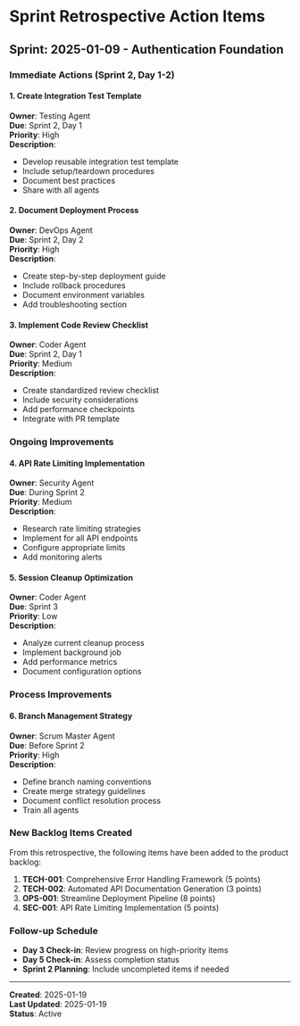 # Sprint Retrospective Action Items

## Sprint: 2025-01-09 - Authentication Foundation

### Immediate Actions (Sprint 2, Day 1-2)

#### 1. Create Integration Test Template
**Owner**: Testing Agent  
**Due**: Sprint 2, Day 1  
**Priority**: High  
**Description**: 
- Develop reusable integration test template
- Include setup/teardown procedures
- Document best practices
- Share with all agents

#### 2. Document Deployment Process
**Owner**: DevOps Agent  
**Due**: Sprint 2, Day 2  
**Priority**: High  
**Description**:
- Create step-by-step deployment guide
- Include rollback procedures
- Document environment variables
- Add troubleshooting section

#### 3. Implement Code Review Checklist
**Owner**: Coder Agent  
**Due**: Sprint 2, Day 1  
**Priority**: Medium  
**Description**:
- Create standardized review checklist
- Include security considerations
- Add performance checkpoints
- Integrate with PR template

### Ongoing Improvements

#### 4. API Rate Limiting Implementation
**Owner**: Security Agent  
**Due**: During Sprint 2  
**Priority**: Medium  
**Description**:
- Research rate limiting strategies
- Implement for all API endpoints
- Configure appropriate limits
- Add monitoring alerts

#### 5. Session Cleanup Optimization
**Owner**: Coder Agent  
**Due**: Sprint 3  
**Priority**: Low  
**Description**:
- Analyze current cleanup process
- Implement background job
- Add performance metrics
- Document configuration options

### Process Improvements

#### 6. Branch Management Strategy
**Owner**: Scrum Master Agent  
**Due**: Before Sprint 2  
**Priority**: High  
**Description**:
- Define branch naming conventions
- Create merge strategy guidelines
- Document conflict resolution process
- Train all agents

### New Backlog Items Created

From this retrospective, the following items have been added to the product backlog:

1. **TECH-001**: Comprehensive Error Handling Framework (5 points)
2. **TECH-002**: Automated API Documentation Generation (3 points)
3. **OPS-001**: Streamline Deployment Pipeline (8 points)
4. **SEC-001**: API Rate Limiting Implementation (5 points)

### Follow-up Schedule
- **Day 3 Check-in**: Review progress on high-priority items
- **Day 5 Check-in**: Assess completion status
- **Sprint 2 Planning**: Include uncompleted items if needed

---

**Created**: 2025-01-19  
**Last Updated**: 2025-01-19  
**Status**: Active